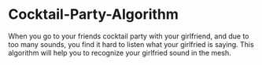 # Cocktail-Party-Algorithm
When you go to your friends cocktail party with your girlfriend, and due to too many sounds, you find it hard to listen what your girlfried is saying. This algorithm will help you to recognize your girlfried sound in the mesh. 
